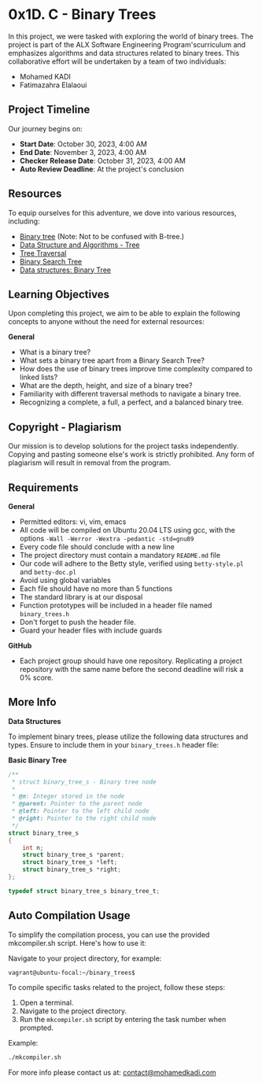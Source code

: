 # 0x1D. C - Binary Trees

In this project, we were tasked with exploring the world of binary trees. The project is part of the ALX Software Engineering Program'scurriculum and emphasizes algorithms and data structures related to binary trees. This collaborative effort will be undertaken by a team of two individuals:

- Mohamed KADI
- Fatimazahra Elalaoui

## Project Timeline

Our journey begins on:

- **Start Date**: October 30, 2023, 4:00 AM
- **End Date**: November 3, 2023, 4:00 AM
- **Checker Release Date**: October 31, 2023, 4:00 AM
- **Auto Review Deadline**: At the project's conclusion

## Resources

To equip ourselves for this adventure, we dove into various resources, including:

- [Binary tree](https://en.wikipedia.org/wiki/Binary_tree) (Note: Not to be confused with B-tree.)
- [Data Structure and Algorithms - Tree](https://www.tutorialspoint.com/data_structures_algorithms/tree_data_structure.htm)
- [Tree Traversal](https://en.wikipedia.org/wiki/Tree_traversal)
- [Binary Search Tree](https://en.wikipedia.org/wiki/Binary_search_tree)
- [Data structures: Binary Tree](https://www.geeksforgeeks.org/binary-tree-data-structure/)

## Learning Objectives

Upon completing this project, we aim to be able to explain the following concepts to anyone without the need for external resources:

**General**
- What is a binary tree?
- What sets a binary tree apart from a Binary Search Tree?
- How does the use of binary trees improve time complexity compared to linked lists?
- What are the depth, height, and size of a binary tree?
- Familiarity with different traversal methods to navigate a binary tree.
- Recognizing a complete, a full, a perfect, and a balanced binary tree.

## Copyright - Plagiarism

Our mission is to develop solutions for the project tasks independently. Copying and pasting someone else's work is strictly prohibited. Any form of plagiarism will result in removal from the program.

## Requirements

**General**
- Permitted editors: vi, vim, emacs
- All code will be compiled on Ubuntu 20.04 LTS using gcc, with the options `-Wall -Werror -Wextra -pedantic -std=gnu89`
- Every code file should conclude with a new line
- The project directory must contain a mandatory `README.md` file
- Our code will adhere to the Betty style, verified using `betty-style.pl` and `betty-doc.pl`
- Avoid using global variables
- Each file should have no more than 5 functions
- The standard library is at our disposal
- Function prototypes will be included in a header file named `binary_trees.h`
- Don't forget to push the header file.
- Guard your header files with include guards

**GitHub**
- Each project group should have one repository. Replicating a project repository with the same name before the second deadline will risk a 0% score.

## More Info

**Data Structures**

To implement binary trees, please utilize the following data structures and types. Ensure to include them in your `binary_trees.h` header file:

**Basic Binary Tree**
```c
/**
 * struct binary_tree_s - Binary tree node
 *
 * @n: Integer stored in the node
 * @parent: Pointer to the parent node
 * @left: Pointer to the left child node
 * @right: Pointer to the right child node
 */
struct binary_tree_s
{
    int n;
    struct binary_tree_s *parent;
    struct binary_tree_s *left;
    struct binary_tree_s *right;
};

typedef struct binary_tree_s binary_tree_t;
```

## Auto Compilation Usage
To simplify the compilation process, you can use the provided mkcompiler.sh script. Here's how to use it:

Navigate to your project directory, for example:

```
vagrant@ubuntu-focal:~/binary_trees$
```

To compile specific tasks related to the project, follow these steps:

1. Open a terminal.
2. Navigate to the project directory.
3. Run the `mkcompiler.sh` script by entering the task number when prompted.

Example:

```bash
./mkcompiler.sh
```

For more info please contact us at: contact@mohamedkadi.com



